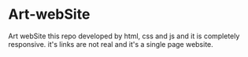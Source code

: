 # Art-webSite
Art webSite
this repo developed by html, css and js and it is completely responsive. it's links are not real and it's a single page website.
